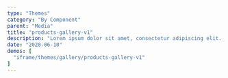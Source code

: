 ```yaml
---
type: "Themes"
category: "By Component"
parent: "Media"
title: "products-gallery-v1"
description: "Lorem ipsum dolor sit amet, consectetur adipiscing elit. Nunc tempus laoreet leo sit amet iaculis."
date: "2020-06-10"
demos: [
  "iframe/themes/gallery/products-gallery-v1"
]
---
```

